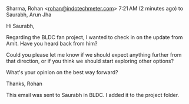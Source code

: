 Sharma, Rohan &lt;rohan@indotechmeter.com&gt;
7:21 AM (2 minutes ago)
to Saurabh, Arun Jha

Hi Saurabh,

Regarding the BLDC fan project, I wanted to check in on the update
from Amit. Have you heard back from him?

Could you please let me know if we should expect anything further from
that direction, or if you think we should start exploring other
options?

What's your opinion on the best way forward?

Thanks,
Rohan

This email was sent to Saurabh in BLDC. I added it to the project folder.